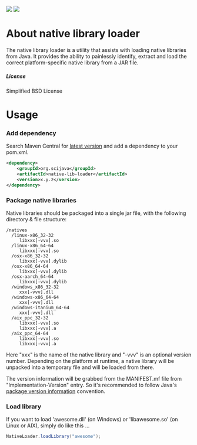 [![](https://img.shields.io/maven-central/v/org.scijava/native-lib-loader.svg)](http://search.maven.org/#search%7Cgav%7C1%7Cg%3A%22org.scijava%22%20AND%20a%3A%22native-lib-loader%22)
[![](https://github.com/scijava/native-lib-loader/actions/workflows/build-main.yml/badge.svg)](https://github.com/scijava/native-lib-loader/actions/workflows/build-main.yml)

# About native library loader

The native library loader is a utility that assists with loading native
libraries from Java. It provides the ability to painlessly identify, extract
and load the correct platform-specific native library from a JAR file.


##### License

Simplified BSD License


# Usage

### Add dependency

Search Maven Central for [latest version](http://search.maven.org/#search|ga|1|a:native-lib-loader)
and add a dependency to your pom.xml.

```xml
<dependency>
    <groupId>org.scijava</groupId>
    <artifactId>native-lib-loader</artifactId>
    <version>x.y.z</version>
</dependency>
```

### Package native libraries

Native libraries should be packaged into a single jar file, with the
following directory & file structure:

```
/natives
  /linux-x86_32-32
     libxxx[-vvv].so
  /linux-x86_64-64
     libxxx[-vvv].so
  /osx-x86_32-32
     libxxx[-vvv].dylib
  /osx-x86_64-64
     libxxx[-vvv].dylib
  /osx-aarch_64-64
     libxxx[-vvv].dylib
  /windows_x86_32-32
     xxx[-vvv].dll
  /windows-x86_64-64
     xxx[-vvv].dll
  /windows-itanium_64-64
     xxx[-vvv].dll
  /aix_ppc_32-32
     libxxx[-vvv].so
     libxxx[-vvv].a
  /aix_ppc_64-64
     libxxx[-vvv].so
     libxxx[-vvv].a
```

Here "xxx" is the name of the native library and "-vvv" is an optional version number.
Depending on the platform at runtime, a native library will be unpacked into a temporary file
and will be loaded from there.

The version information will be grabbed from the MANIFEST.mf file
from "Implementation-Version" entry. So it's recommended to follow Java's
[package version information](https://docs.oracle.com/javase/tutorial/deployment/jar/packageman.html)
convention. 

### Load library

If you want to load 'awesome.dll' (on Windows) or 'libawesome.so' (on Linux or AIX),
simply do like this ...

```Java
NativeLoader.loadLibrary("awesome");
```
